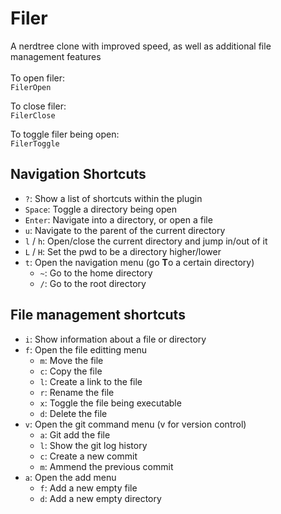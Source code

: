 # Filer
A nerdtree clone with improved speed, as well as additional file management features\
\
To open filer:\
`FilerOpen`

To close filer:\
`FilerClose`

To toggle filer being open:\
`FilerToggle`
## Navigation Shortcuts
* `?`: Show a list of shortcuts within the plugin
* `Space`: Toggle a directory being open
* `Enter`: Navigate into a directory, or open a file
* `u`: Navigate to the parent of the current directory
* `l` / `h`: Open/close the current directory and jump in/out of it
* `L` / `H`: Set the pwd to be a directory higher/lower
* `t`: Open the navigation menu (go **T**o a certain directory)
	* `~`: Go to the home directory
	* `/`: Go to the root directory
## File management shortcuts
* `i`: Show information about a file or directory
* `f`: Open the file editting menu
	* `m`: Move the file
	* `c`: Copy the file
	* `l`: Create a link to the file
	* `r`: Rename the file
	* `x`: Toggle the file being executable
	* `d`: Delete the file
* `v`: Open the git command menu (v for version control)
	* `a`: Git add the file
	* `l`: Show the git log history
	* `c`: Create a new commit
	* `m`: Ammend the previous commit
* `a`: Open the add menu
	* `f`: Add a new empty file
	* `d`: Add a new empty directory
